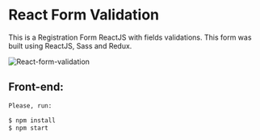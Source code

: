 # React Form Validation
This is a Registration Form ReactJS with fields validations. This form was built using ReactJS, Sass and Redux. 

![React-form-validation](https://user-images.githubusercontent.com/67078790/153714786-100d85b5-59ac-4f47-9f5a-c5d69f4454a9.PNG)

## Front-end:


```sh
Please, run:

$ npm install
$ npm start
```

